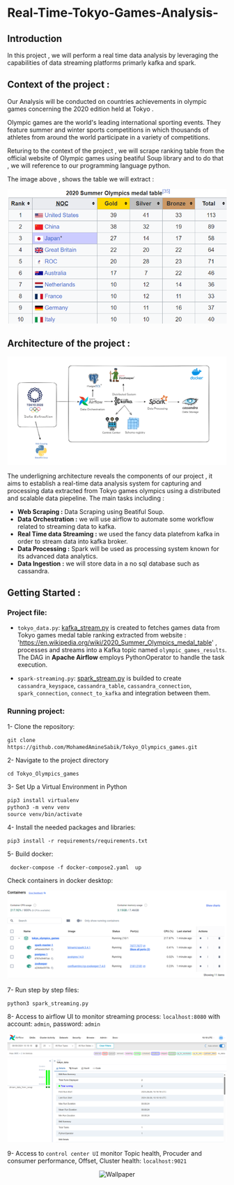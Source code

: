 # Real-Time-Tokyo-Games-Analysis-
## Introduction
In this project , we will perform  a real time data analysis by leveraging  the capabilities  of data streaming platforms primarly kafka and spark.
## Context of the project : 
Our Analysis will be conducted on countries achievements in olympic games concerning the 2020 edition held at Tokyo .

Olympic games are the world's leading international sporting events. They feature summer and winter sports competitions in which thousands of athletes from around the world participate in a variety of competitions. 

Returing to the context of the project , we will scrape ranking table from the official website of Olympic games using beatiful Soup library and to do that , we will reference to our programming language python.

The image above , shows the table we will extract : 

![Tokyo-Games  - Page 3](imgs/Tokyo_golden_medals.png)

## Architecture of the project : 
![Architecure  - Page 4](imgs/Building_Architecture.png)

The underligning architecture reveals the components of our project , it aims to establish a real-time data analysis system for capturing and processing data extracted from Tokyo games olympics using a distributed and scalable data piepeline.
The main tasks including : 
-  <b> Web Scraping :</b> Data Scraping using Beatiful Soup.
- <b> Data Orchestration :</b>  we will use airflow to automate some workflow related to streaming data to kafka.
- <b> Real Time data Streaming :</b> we used the fancy data platefrom kafka in order to stream data into kafka broker.
- <b> Data Processing :</b>  Spark will be used as processing system known for its advanced data analytics.
- <b> Data Ingestion :</b>  we will store data in a no sql database such as cassandra.

## Getting Started : 
###  Project file:
- `tokyo_data.py`: [kafka_stream.py](dags/tokyo_data.py) is created to fetches games data from Tokyo games medal table ranking  extracted from website : 'https://en.wikipedia.org/wiki/2020_Summer_Olympics_medal_table' , processes and streams into a Kafka topic named `olympic_games_results`. The DAG in <b>Apache Airflow</b> employs PythonOperator to handle the task execution. 

- `spark-streaming.py`:  [spark_stream.py](spark_stream.py) is builded to create `cassandra_keyspace`, `cassandra_table`, `cassandra_connection`, `spark_connection`, `connect_to_kafka` and integration between them.

### Running project:

1- Clone the repository:

```
git clone https://github.com/MohamedAmineSabik/Tokyo_Olympics_games.git
```

2- Navigate to the project directory

```
cd Tokyo_Olympics_games
```

3- Set Up a Virtual Environment in Python

```
pip3 install virtualenv
python3 -m venv venv
source venv/bin/activate
```

4- Install the needed packages and libraries:

```
pip3 install -r requirements/requirements.txt
```

5- Build docker:

```
 docker-compose -f docker-compose2.yaml  up 
```

Check containers in docker desktop:

<p align="center">
  <img src="imgs/DockerCompose.png" alt="Wallpaper">
</p>


7- Run step by step files:

```
python3 spark_streaming.py
```

8- Access to airflow UI to monitor streaming process: `localhost:8080` with account: `admin`, password: `admin`

<p align="center">
  <img src="imgs/airflow.png" alt="Wallpaper">
</p>

9- Access to `control center UI` monitor Topic health, Procuder and consumer performance, Offset, Cluster health: `localhost:9021`

<p align="center">
  <img src="imgs/COnfluent.png" alt="Wallpaper">
</p>
